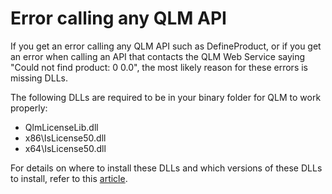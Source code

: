 # Error calling any QLM API

If you get an error calling any QLM API such as DefineProduct, or if you get an error when calling an API that contacts the QLM Web Service saying "Could not find product: 0 0.0", the most likely reason for these errors is missing DLLs.

The following DLLs are required to be in your binary folder for QLM to work properly:

* QlmLicenseLib.dll
* x86\IsLicense50.dll
* x64\IsLicense50.dll

&#x20;

For details on where to install these DLLs and which versions of these DLLs to install, refer to this [article](https://support.soraco.co/hc/en-us/articles/200857310-What-version-of-QlmLicenseLib-dll-should-I-use-).
